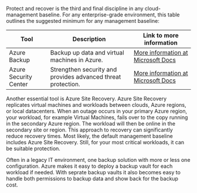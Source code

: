 Protect and recover is the third and final discipline in any cloud-management baseline. For any enterprise-grade environment, this table outlines the suggested minimum for any management baseline:

| Tool | Description | Link to more information |
| -----|-------------|--------------------------|
| Azure Backup | Backup up data and virtual machines in Azure. | [More information at Microsoft Docs](https://docs.microsoft.com/azure/backup/backup-overview) |
| Azure Security Center | Strengthen security and provides advanced threat protection. |  [More information at Microsoft Docs](https://azure.microsoft.com/services/security-center/) |

Another essential tool is Azure Site Recovery. Azure Site Recovery replicates virtual machines and workloads between clouds, Azure regions, or local datacenters. When an outage occurs in your primary Azure region, your workload, for example Virtual Machines, fails over to the copy running in the secondary Azure region. The workload will then be online in the secondary site or region. This approach to recovery can significantly reduce recovery times. Most likely, the default management baseline includes Azure Site Recovery. Still, for your most critical workloads, it can be suitable protection.

Often in a legacy IT environment, one backup solution with more or less one configuration. Azure makes it easy to deploy a backup vault for each workload if needed. With seprate backup vaults it also becomes easy to handle both permissions to backup data and show back for the backup cost.
